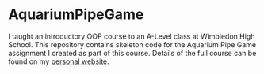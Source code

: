 # AquariumPipeGame
I taught an introductory OOP course to an A-Level class at Wimbledon High School. This repository contains skeleton code for the Aquarium Pipe Game assignment I created as part of this course. Details of the full course can be found on my [personal website](http://www.ameliakhavari.com/).
